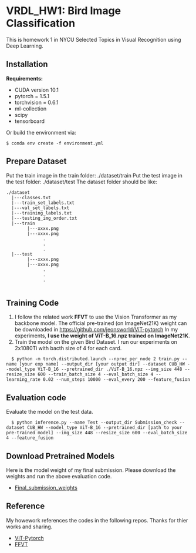# VRDL_HW1: Bird Image Classification
This is homework 1 in NYCU Selected Topics in Visual Recognition using Deep Learning.

## Installation
**Requirements:**
+ CUDA version 10.1
+ pytorch = 1.5.1
+ torchvision = 0.6.1
+ ml-collection
+ scipy
+ tensorboard

Or build the environment via:
```
$ conda env create -f environment.yml
```

## Prepare Dataset
Put the train image in the train folder: ./dataset/train
Put the test image in the test folder: ./dataset/test
The dataset folder should be like:
```
./dataset
  |---classes.txt
  |---train_set_labels.txt
  |---val_set_labels.txt
  |---training_labels.txt
  |---testing_img_order.txt
  |---train
        |---xxxx.png
        |---xxxx.png
              .
              .
              .
  |---test
        |---xxxx.png
        |---xxxx.png
              .
              .
              .
  
```

## Training Code
1. I follow the related work **FFVT** to use the Vision Transformer as my backbone model. The official pre-trained (on ImageNet21K) weight can be downloaded in https://github.com/jeonsworld/ViT-pytorch In my experiments, **I use the weight of ViT-B_16.npz trained on ImageNet21K**.
2. Train the model on the given Bird Dataset. I run our experiments on 2x1080Ti with bacth size of 4 for each card.
```
  $ python -m torch.distributed.launch --nproc_per_node 2 train.py --name [your exp name] --output_dir [your output dir] --dataset CUB_HW --model_type ViT-B_16 --pretrained_dir ./ViT-B_16.npz --img_size 448 --resize_size 600 --train_batch_size 4 --eval_batch_size 4 --learning_rate 0.02 --num_steps 10000 --eval_every 200 --feature_fusion
```

## Evaluation code
Evaluate the model on the test data.
```
  $ python inference.py --name Test --output_dir Submission_check --dataset CUB_HW --model_type ViT-B_16 --pretrained_dir [path to your pre-trained model] --img_size 448 --resize_size 600 --eval_batch_size 4 --feature_fusion
```

## Download Pretrained Models
Here is the model weight of my final submission. Please download the weights and run the above evaluation code.
+ [Final_submission_weights](https://drive.google.com/file/d/1-ZPSmGpu7uHxtfBe94kL_LEK5nIXjTwm/view?usp=sharing)

## Reference
My howework references the codes in the following repos. Thanks for thier works and sharing.
+ [ViT-Pytorch](https://github.com/jeonsworld/ViT-pytorch)
+ [FFVT](https://github.com/Markin-Wang/FFVT#prerequisites)

